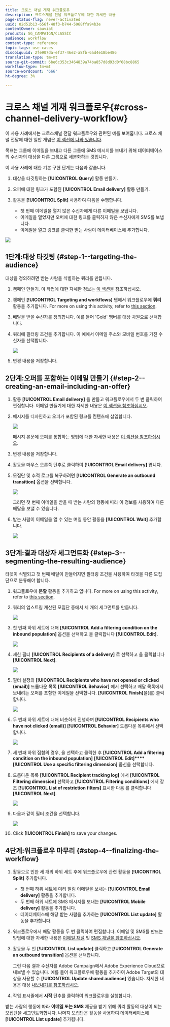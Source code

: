 ```yaml
---
title: 크로스 채널 게재 워크플로우
description: 크로스채널 전달 워크플로우에 대한 자세한 내용
page-status-flag: never-activated
uuid: 02d51b13-656f-48f3-b744-5968ffa94b3e
contentOwner: sauviat
products: SG_CAMPAIGN/CLASSIC
audience: workflow
content-type: reference
topic-tags: use-cases
discoiquuid: 2fe907da-ef37-46e2-a8fb-6ad4e18be486
translation-type: tm+mt
source-git-commit: 6be6c353c3464839a74ba857d8d93d0f68bc8865
workflow-type: tm+mt
source-wordcount: '666'
ht-degree: 3%

---
```



# 크로스 채널 게재 워크플로우{#cross-channel-delivery-workflow}

이 사용 사례에서는 크로스채널 전달 워크플로우와 관련된 예를 보여줍니다. 크로스 채널 전달에 대한 일반 개념은 [이 섹션에 나와 있습니다](../../workflow/using/cross-channel-deliveries.md).

목표는 그룹에 이메일을 보내고 다른 그룹에 SMS 메시지를 보내기 위해 데이터베이스의 수신자의 대상을 다른 그룹으로 세분화하는 것입니다.

이 사용 사례에 대한 기본 구현 단계는 다음과 같습니다.

1. 대상을 타깃팅하는 **[!UICONTROL Query]** 활동 만들기.
1. 오퍼에 대한 링크가 포함된 **[!UICONTROL Email delivery]** 활동 만들기.
1. 활동을 **[!UICONTROL Split]** 사용하여 다음을 수행합니다.

   * 첫 번째 이메일을 열지 않은 수신자에게 다른 이메일을 보냅니다.
   * 이메일을 열었지만 오퍼에 대한 링크를 클릭하지 않은 수신자에게 SMS를 보냅니다.
   * 이메일을 열고 링크를 클릭한 받는 사람이 데이터베이스에 추가합니다.

![](assets/wkf_cross-channel_7.png)

## 1단계:대상 타깃팅 {#step-1--targeting-the-audience}

대상을 정의하려면 받는 사람을 식별하는 쿼리를 만듭니다.

1. 캠페인 만들기. 이 작업에 대한 자세한 정보는 [이 섹션](../../campaign/using/setting-up-marketing-campaigns.md#creating-a-campaign)을 참조하십시오.
1. 캠페인 **[!UICONTROL Targeting and workflows]** 탭에서 워크플로우에 **쿼리** 활동을 추가합니다. For more on using this activity, refer to [this section](../../workflow/using/query.md).
1. 배달을 받을 수신자를 정의합니다. 예를 들어 &#39;Gold&#39; 멤버를 대상 차원으로 선택합니다.
1. 쿼리에 필터링 조건을 추가합니다. 이 예에서 이메일 주소와 모바일 번호를 가진 수신자를 선택합니다.

   ![](assets/wkf_cross-channel_3.png)

1. 변경 내용을 저장합니다.

## 2단계:오퍼를 포함하는 이메일 만들기 {#step-2--creating-an-email-including-an-offer}

1. 활동 **[!UICONTROL Email delivery]** 을 만들고 워크플로우에서 두 번 클릭하여 편집합니다. 이메일 만들기에 대한 자세한 내용은 [이 섹션을 참조하십시오](../../delivery/using/about-email-channel.md).
1. 메시지를 디자인하고 오퍼가 포함된 링크를 컨텐츠에 삽입합니다.

   ![](assets/wkf_cross-channel_1.png)

   메시지 본문에 오퍼를 통합하는 방법에 대한 자세한 내용은 [이 섹션을 참조하십시오](../../interaction/using/integrating-an-offer-via-the-wizard.md#delivering-with-a-call-to-the-offer-engine).

1. 변경 내용을 저장합니다.
1. 활동을 마우스 오른쪽 단추로 클릭하여 **[!UICONTROL Email delivery]** 엽니다.
1. 모집단 및 추적 로그를 복구하려면 **[!UICONTROL Generate an outbound transition]** 옵션을 선택합니다.

   ![](assets/wkf_cross-channel_2.png)

   그러면 첫 번째 이메일을 받을 때 받는 사람의 행동에 따라 이 정보를 사용하여 다른 배달을 보낼 수 있습니다.

1. 받는 사람이 이메일을 열 수 있는 며칠 동안 활동을 **[!UICONTROL Wait]** 추가합니다.

   ![](assets/wkf_cross-channel_4.png)

## 3단계:결과 대상자 세그먼트화 {#step-3--segmenting-the-resulting-audience}

타겟이 식별되고 첫 번째 배달이 만들어지면 필터링 조건을 사용하여 타겟을 다른 모집단으로 분류해야 합니다.

1. 워크플로우에 **분할** 활동을 추가하고 엽니다. For more on using this activity, refer to [this section](../../workflow/using/split.md).
1. 쿼리의 업스트림 계산된 모집단 중에서 세 개의 세그먼트를 만듭니다.

   ![](assets/wkf_cross-channel_6.png)

1. 첫 번째 하위 세트에 대해 **[!UICONTROL Add a filtering condition on the inbound population]** 옵션을 선택하고 을 클릭합니다 **[!UICONTROL Edit]**.

   ![](assets/wkf_cross-channel_8.png)

1. 제한 필터 **[!UICONTROL Recipients of a delivery]** 로 선택하고 을 클릭합니다 **[!UICONTROL Next]**.

   ![](assets/wkf_cross-channel_9.png)

1. 필터 설정의 **[!UICONTROL Recipients who have not opened or clicked (email)]** 드롭다운 목록 **[!UICONTROL Behavior]** 에서 선택하고 배달 목록에서 보내려는 오퍼를 포함한 이메일을 선택합니다. **[!UICONTROL Finish]**&#x200B;을(를) 클릭합니다.

   ![](assets/wkf_cross-channel_10.png)

1. 두 번째 하위 세트에 대해 비슷하게 진행하며 **[!UICONTROL Recipients who have not clicked (email)]** **[!UICONTROL Behavior]** 드롭다운 목록에서 선택합니다.

   ![](assets/wkf_cross-channel_11.png)

1. 세 번째 하위 집합의 경우, 을 선택하고 클릭한 후 **[!UICONTROL Add a filtering condition on the inbound population]** **[!UICONTROL Edit]****[!UICONTROL Use a specific filtering dimension]** 옵션을 선택합니다.
1. 드롭다운 목록 **[!UICONTROL Recipient tracking log]** 에서 **[!UICONTROL Filtering dimension]** 선택하고 **[!UICONTROL Filtering conditions]** 에서 강조 **[!UICONTROL List of restriction filters]** 표시한 다음 를 클릭합니다 **[!UICONTROL Next]**.

   ![](assets/wkf_cross-channel_12.png)

1. 다음과 같이 필터 조건을 선택합니다.

   ![](assets/wkf_cross-channel_13.png)

1. Click **[!UICONTROL Finish]** to save your changes.

## 4단계:워크플로우 마무리 {#step-4--finalizing-the-workflow}

1. 활동으로 인한 세 개의 하위 세트 후에 워크플로우에 관련 활동을 **[!UICONTROL Split]** 추가합니다.

   * 첫 번째 하위 세트에 미리 알림 이메일을 보내는 **[!UICONTROL Email delivery]** 활동을 추가합니다.
   * 두 번째 하위 세트에 SMS 메시지를 보내는 **[!UICONTROL Mobile delivery]** 활동을 추가합니다.
   * 데이터베이스에 해당 받는 사람을 추가하는 **[!UICONTROL List update]** 활동을 추가합니다.

1. 워크플로우에서 배달 활동을 두 번 클릭하여 편집합니다. 이메일 및 SMS를 만드는 방법에 대한 자세한 내용은 [이메일 채널](../../delivery/using/about-email-channel.md) 및 [SMS 채널을 참조하십시오](../../delivery/using/sms-channel.md).
1. 활동을 두 번 **[!UICONTROL List update]** 클릭하고 **[!UICONTROL Generate an outbound transition]** 옵션을 선택합니다.

   그런 다음 결과 수신자를 Adobe Campaign에서 Adobe Experience Cloud으로 내보낼 수 있습니다. 예를 들어 워크플로우에 활동을 추가하여 Adobe Target의 대상을 사용할 수 **[!UICONTROL Update shared audience]** 있습니다. 자세한 내용은 대상 [내보내기를 참조하십시오](../../integrations/using/importing-and-exporting-audiences.md#exporting-an-audience).

1. 작업 표시줄에서 **시작** 단추를 클릭하여 워크플로우를 실행합니다.

받는 사람의 행동에 따라 **이메일 또는 SMS** 제공을 받기 위해 쿼리 활동의 대상이 되는 모집단을 세그먼트화합니다. 나머지 모집단은 활동을 사용하여 데이터베이스에 **[!UICONTROL List update]** 추가됩니다.
